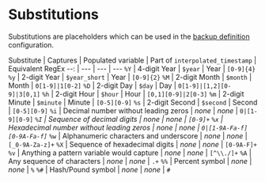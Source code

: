 # Substitutions

Substitutions are placeholders which can be used in the [backup definition](overview) configuration.

Substitute | Captures | Populated variable | Part of `interpolated_timestamp` | Equivalent RegEx
 --: | --- | --- | ---
`%Y` | 4-digit Year | `$year` | Year | `[0-9]{4}`
`%y` | 2-digit Year | `$year_short` | Year | `[0-9]{2}`
`%M` | 2-digit Month | `$month` | Month | <code>0[1-9]&#124;1[0-2]</code>
`%D` | 2-digit Day | `$day` | Day | <code>0[1-9]&#124;[1,2][0-9]&#124;3[0,1]</code>
`%h` | 2-digit Hour | `$hour` | Hour | <code>[0,1][0-9]&#124;2[0-3]</code>
`%m` | 2-digit Minute | `$minute` | Minute | `[0-5][0-9]`
`%s` | 2-digit Second | `$second` | Second | `[0-5][0-9]`
`%i` | Decimal number without leading zeros | *none* | *none* | <code>0&#124;[1-9][0-9]*</code>
`%I` | Sequence of decimal digits | *none* | *none* | `[0-9]+`
`%x` | Hexadecimal number without leading zeros | *none* | *none* | <code>0&#124;[1-9A-Fa-f][0-9A-Fa-f]*</code>
`%w` | Alphanumeric characters and underscore | *none* | *none* | `[_0-9A-Za-z]+`
`%X` | Sequence of hexadecimal digits | *none* | *none* | `[0-9A-F]+`
`%v` | Anything a pattern variable would capture | *none* | *none* | `[^\\./]+`
`%A` | Any sequence of characters | *none* | *none* | `.+`
`%%` | Percent symbol | *none* | *none* | `%`
`%#` | Hash/Pound symbol | *none* | *none* | `#`
